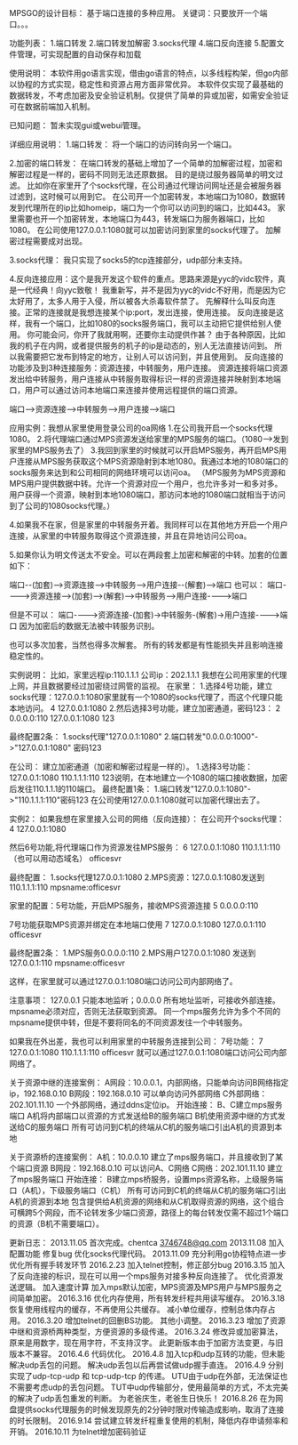 MPSGO的设计目标：
基于端口连接的多种应用。
关键词：只要放开一个端口。。。

功能列表：
1.端口转发
2.端口转发加解密
3.socks代理
4.端口反向连接
5.配置文件管理，可实现配置的自动保存和加载

使用说明：
本软件用go语言实现，借由go语言的特点，以多线程构架，但go内部以协程的方式实现，稳定性和资源占用方面非常优异。
本软件仅实现了最基础的数据转发，不考虑加密及安全验证机制。仅提供了简单的异或加密，如需安全验证可在数据前端加入机制。

已知问题：
暂未实现gui或webui管理。

详细应用说明：
1.端口转发：
将一个端口的访问转向另一个端口。

2.加密的端口转发：
在端口转发的基础上增加了一个简单的加解密过程，加密和解密过程是一样的，密码不同则无法还原数据。
目的是绕过服务器简单的明文过滤。
比如你在家里开了个socks代理，在公司通过代理访问网址还是会被服务器过滤到，这时候可以用到它。
在公司开一个加密转发，本地端口为1080，数据转发到代理所在的ip比如homeip，端口为一个你可以访问到的端口，比如443。
家里需要也开一个加密转发，本地端口为443，转发端口为服务器端口，比如1080。
在公司使用127.0.0.1:1080就可以加密访问到家里的socks代理了。
加解密过程需要成对出现。


3.socks代理：
我只实现了socks5的tcp连接部分，udp部分未支持。


4.反向连接应用：这个是我开发这个软件的重点。思路来源是yyc的vidc软件，真是一代经典！向yyc致敬！
我重新写，并不是因为yyc的vidc不好用，而是因为它太好用了，太多人用于入侵，所以被各大杀毒软件禁了。
先解释什么叫反向连接。正常的连接就是我想连接某个ip:port，发出连接，使用连接。
反向连接是这样，我有一个端口，比如1080的socks服务端口，我可以主动把它提供给别人使用。
你可能会问，你开了我就用啊，还要你主动提供作甚？
由于各种原因，比如我的机子在内网，或者提供服务的机子的ip是动态的，别人无法直接访问到。
所以我需要把它发布到特定的地方，让别人可以访问到，并且使用到。
反向连接的功能涉及到3种连接服务：资源连接，中转服务，用户连接。
资源连接将端口资源发出给中转服务，用户连接从中转服务取得标识一样的资源连接并映射到本地端口，用户可以通过访问本地端口来连接并使用远程提供的端口资源。

端口-->资源连接-->中转服务-->用户连接-->端口


应用实例：我想从家里使用登录公司的oa网络
1.在公司我开启一个socks代理1080。
2.将代理端口通过MPS资源发送给家里的MPS服务的端口。（1080-->发到家里的MPS服务去了）
3.我回到家里的时候就可以开启MPS服务，再开启MPS用户连接从MPS服务获取这个MPS资源隐射到本地1080。我通过本地的1080端口的socks服务来达到和公司相同的网络环境可以访问oa。
（MPS服务为MPS资源和MPS用户提供数据中转。允许一个资源对应一个用户，也允许多对一和多对多。用户获得一个资源，映射到本地1080端口，那访问本地的1080端口就相当于访问到了公司的1080socks代理。）

4.如果我不在家，但是家里的中转服务开着。我同样可以在其他地方开启一个用户连接，从家里的中转服务取得这个资源连接，并且在异地访问公司oa。

5.如果你认为明文传送太不安全。可以在两段套上加密和解密的中转。加套的位置如下：

端口--(加套)-->资源连接-->中转服务-->用户连接--(解套)-->端口
也可以：
端口---->资源连接-->(加套)-->(解套)-->中转服务-->用户连接---->端口

但是不可以：
端口---->资源连接-(加套)->中转服务-(解套)->用户连接---->端口
因为加密后的数据无法被中转服务识别。

也可以多次加套，当然也得多次解套。
所有的转发都是有性能损失并且影响连接稳定性的。

实例说明：
比如，家里远程ip:110.1.1.1 公司ip：202.1.1.1 
我想在公司用家里的代理上网，并且数据要经过加密绕过网管的监视。
在家里：
1.选择4号功能，建立socks代理：127.0.0.1:1080家里就有一个1080的socks代理了，而这个代理只能本地访问。
4
127.0.0.1:1080
2.然后选择3号功能，建立加密通道，密码123：
2
0.0.0.0:110
127.0.0.1:1080
123

最终配置2条：
1.socks代理"127.0.0.1:1080"
2.端口转发"0.0.0.0:1000"->"127.0.0.1:1080" 密码123

在公司：
建立加密通道（加密和解密过程是一样的）。
1.选择3号功能：
127.0.0.1:1080
110.1.1.1:110
123说明，在本地建立一个1080的端口接收数据，加密后发往110.1.1.1的110端口。
最终配置1条：
1.端口转发"127.0.0.1:1080"->"110.1.1.1:110"密码123
在公司使用127.0.0.1:1080就可以加密代理出去了。

实例2：
如果我想在家里接入公司的网络（反向连接）：
在公司开个socks代理：
4
127.0.0.1:1080

然后6号功能,将代理端口作为资源发往MPS服务：
6
127.0.0.1:1080
110.1.1.1:110（也可以用动态域名）
officesvr

最终配置：
1.socks代理127.0.0.1:1080
2.MPS资源：127.0.0.1:1080发送到110.1.1.1:110 mpsname:officesvr

家里的配置：5号功能，开启MPS服务，接收MPS资源连接
5
0.0.0.0:110

7号功能获取MPS资源并绑定在本地端口使用
7
127.0.0.1:1080
127.0.0.1:110
officesvr

最终配置2条：
1.MPS服务0.0.0.0:110
2.MPS用户127.0.0.1:1080 发送到127.0.0.1:110 mpsname:officesvr


这样，在家里就可以通过127.0.0.1:1080端口访问公司内部网络了。

注意事项：
127.0.0.1 只能本地监听；0.0.0.0 所有地址监听，可接收外部连接。
mpsname必须对应，否则无法获取到资源。
同一个mps服务允许为多个不同的mpsname提供中转，但是不要将同名的不同资源发往一个中转服务。

如果我在外出差，我也可以利用家里的中转服务连接到公司：
7号功能：
7
127.0.0.1:1080
110.1.1.1:110
officesvr
就可以通过127.0.0.1:1080端口访问公司内部网络了。

关于资源中继的连接案例：
A网段：10.0.0.1，内部网络，只能单向访问B网络指定ip，192.168.0.10
B网段：192.168.0.10 可以单向访问外部网络
C外部网络：202.101.11.10 一个外部网络，通过ddns定位ip。
开始连接：
B、C建立mps服务端口
A机将内部端口以资源的方式发送给B的服务端口
B机使用资源中继的方式发送给C的服务端口
所有可访问到C机的终端从C机的服务端口引出A机的资源到本地

关于资源桥的连接案例：
A机：10.0.0.10  建立了mps服务端口，并且接收到了某个端口资源
B网段：192.168.0.10 可以访问A、C网络
C网络：202.101.11.10  建立了mps服务端口
开始连接：
B建立mps桥服务，设置mps资源名称，上级服务端口（A机），下级服务端口（C机）
所有可访问到C机的终端从C机的服务端口引出A机的资源到本地
包含提供给A机资源的网络和从C机取得资源的网络，这个组合可横跨5个网段，而不论转发多少端口资源，路径上的每台转发仅需不超过1个端口的资源（B机不需要端口）。

更新日志：
2013.11.05
首次完成。chentca 3746748@qq.com
2013.11.08
加入配置功能
修复bug
优化socks代理代码。
2013.11.09
充分利用go协程特点进一步优化所有握手转发环节
2016.2.23
加入telnet控制，修正部分bug
2016.3.15
加入了反向连接的标识，现在可以用一个mps服务对接多种反向连接了。
优化资源发送逻辑。
加入速度计算
加入mps默认加密，MPS资源及MPS用户与MPS服务之间简单加密。
2016.3.16
优化内存使用，所有转发纤程共用读写缓存。
2016.3.18
恢复使用线程内的缓存，不再使用公共缓存。
减小单位缓存，控制总体内存占用。
2016.3.20
增加telnet的回删BS功能。
其他小调整。
2016.3.23
增加了资源中继和资源桥两种类型，方便资源的多级传递。
2016.3.24
修改异或加密算法，原来是用数字，现在用字符，不支持汉字。
此更新版本由于加密方法变更，与旧版本不兼容。
2016.4.6
代码优化。
2016.4.8
加入tcp和udp互转的功能，但未能解决udp丢包的问题。
解决udp丢包以后再尝试做udp握手直连。
2016.4.9
分别实现了udp-tcp-udp 和 tcp-udp-tcp 的传递。
UTU由于udp在外部，无法保证也不需要考虑udp的丢包问题。
TUT中udp传输部分，使用最简单的方式，不太完美的解决了udp丢包重发的判断。
为老爸庆生，老爸生日快乐！
2016.8.26
在为网盘提供socks代理服务的时候发现原先的2分钟时限对传输造成影响，取消了连接的时长限制。
2016.9.14
尝试建立转发纤程重复使用的机制，降低内存申请频率和开销。
2016.10.11
为telnet增加密码验证
